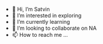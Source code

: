 - 👋 Hi, I’m Satvin
- 👀 I’m interested in exploring 
- 🌱 I’m currently learning 
- 💞️ I’m looking to collaborate on NA
- 📫 How to reach me ...

<!---
kod21/kod21 is a ✨ special ✨ repository because its `README.md` (this file) appears on your GitHub profile.
You can click the Preview link to take a look at your changes.
--->
